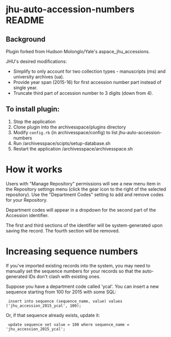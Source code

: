 # jhu-auto-accession-numbers README

## Background

Plugin forked from Hudson Molonglo/Yale's aspace_jhu_accessions.

JHU's desired modifications:

* Simplify to only account for two collection types - manuscripts (ms) and university archives (ua).
* Provide year span (2015-16) for first accession number part instead of single year.
* Truncate third part of accession number to 3 digits (down from 4).

## To install plugin:

   1. Stop the application
   2. Clone plugin into the archivesspace/plugins directory
   3. Modify `config.rb` (in archivesspace/config) to list jhu-auto-accession-numbers
   4. Run /archivesspace/scipts/setup-database.sh
   5. Restart the application /archivesspace/archivesspace.sh

# How it works

Users with "Manage Repository" permissions will see a new menu item in the
Repository settings menu (click the gear icon to the right of the selected
repository). Use the "Department Codes" setting to add and remove codes for
your Repository.

Department codes will appear in a dropdown for the second part of the Accession
identifier.

The first and third sections of the identifier will be system-generated upon
saving the record. The fourth section will be removed.


# Increasing sequence numbers

If you've imported existing records into the system, you may need to
manually set the sequence numbers for your records so that the
auto-generated IDs don't clash with existing ones.

Suppose you have a department code called 'ycal'.  You can insert a
new sequence starting from 100 for 2015 with some SQL:

     insert into sequence (sequence_name, value) values ('jhu_accession_2015_ycal', 100);

Or, if that sequence already exists, update it:

     update sequence set value = 100 where sequence_name = 'jhu_accession_2015_ycal';
